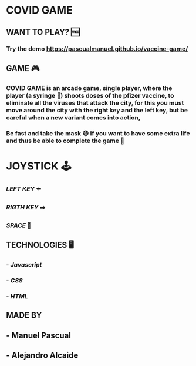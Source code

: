 # COVID GAME 

## WANT TO PLAY? 🆓
### Try the demo https://pascualmanuel.github.io/vaccine-game/



## GAME 🎮
### COVID GAME is an arcade game, single player, where the player (a syringe 💉) shoots doses of the pfizer vaccine, to eliminate all the viruses that attack the city, for this you must move around the city with the right key and the left key, but be careful when a new variant comes into action,
### Be fast and take the mask 😷 if you want to have some extra life and thus be able to complete the game 🏅



# JOYSTICK 🕹️
### *LEFT KEY* ⬅️
### *RIGTH KEY* ➡️
### *SPACE* 🔫



## TECHNOLOGIES 🖥️
### - *Javascript*
### - *CSS*
### - *HTML*



## MADE BY 
## - Manuel Pascual
## - Alejandro Alcaide



